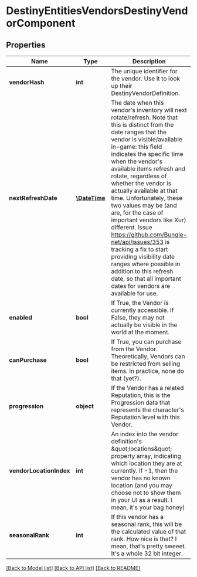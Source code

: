 # DestinyEntitiesVendorsDestinyVendorComponent

## Properties
Name | Type | Description | Notes
------------ | ------------- | ------------- | -------------
**vendorHash** | **int** | The unique identifier for the vendor. Use it to look up their DestinyVendorDefinition. | [optional] 
**nextRefreshDate** | [**\DateTime**](\DateTime.md) | The date when this vendor&#39;s inventory will next rotate/refresh.  Note that this is distinct from the date ranges that the vendor is visible/available in-game: this field indicates the specific time when the vendor&#39;s available items refresh and rotate, regardless of whether the vendor is actually available at that time. Unfortunately, these two values may be (and are, for the case of important vendors like Xur) different.  Issue https://github.com/Bungie-net/api/issues/353 is tracking a fix to start providing visibility date ranges where possible in addition to this refresh date, so that all important dates for vendors are available for use. | [optional] 
**enabled** | **bool** | If True, the Vendor is currently accessible.   If False, they may not actually be visible in the world at the moment. | [optional] 
**canPurchase** | **bool** | If True, you can purchase from the Vendor.  Theoretically, Vendors can be restricted from selling items. In practice, none do that (yet?). | [optional] 
**progression** | **object** | If the Vendor has a related Reputation, this is the Progression data that represents the character&#39;s Reputation level with this Vendor. | [optional] 
**vendorLocationIndex** | **int** | An index into the vendor definition&#39;s \&quot;locations\&quot; property array, indicating which location they are at currently. If -1, then the vendor has no known location (and you may choose not to show them in your UI as a result. I mean, it&#39;s your bag honey) | [optional] 
**seasonalRank** | **int** | If this vendor has a seasonal rank, this will be the calculated value of that rank. How nice is that? I mean, that&#39;s pretty sweeet. It&#39;s a whole 32 bit integer. | [optional] 

[[Back to Model list]](../README.md#documentation-for-models) [[Back to API list]](../README.md#documentation-for-api-endpoints) [[Back to README]](../README.md)


